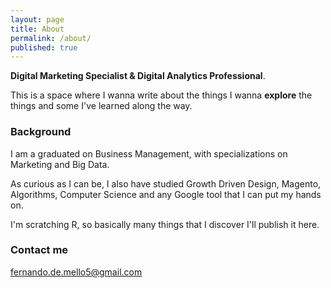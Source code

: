 ```yaml
---
layout: page
title: About
permalink: /about/
published: true
---
```


 
**Digital Marketing Specialist & Digital Analytics Professional**.

This is a space where I wanna write about the things I wanna **explore** the things and some I've learned along the way.


### Background

I am a graduated on Business Management, with specializations on Marketing and Big Data.

As curious as I can be, I also have studied Growth Driven Design, Magento, Algorithms, Computer Science and any Google tool that I can put my hands on.

I'm scratching R, so basically many things that I discover I'll publish it here.

### Contact me

[fernando.de.mello5@gmail.com](mailto:fernando.de.mello5@gmail.com)
